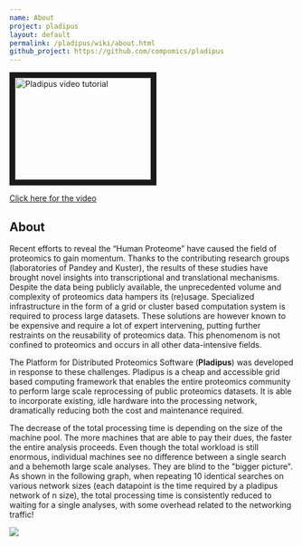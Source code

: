 ```yaml
---
name: About
project: pladipus
layout: default
permalink: /pladipus/wiki/about.html
github_project: https://github.com/compomics/pladipus
---
```


<a href="https://www.youtube.com/watch?v=d3bXgogYYhI" target="_blank"><img src="http://img.youtube.com/vi/d3bXgogYYhI/0.jpg" 
alt="Pladipus video tutorial" width="240" height="180" border="10" /></a>

[Click here for the video](https://www.youtube.com/watch?v=d3bXgogYYhI)

## About

Recent efforts to reveal the “Human Proteome” have caused the field of proteomics to gain momentum. Thanks to the contributing research groups (laboratories of Pandey and Kuster), the results of these studies have brought novel insights into transcriptional and translational mechanisms. Despite the data being publicly available, the unprecedented volume and complexity of proteomics data hampers its (re)usage. Specialized infrastructure in the form of a grid or cluster based computation system is required to process large datasets. These solutions are however known to be expensive and require a lot of expert intervening, putting further restraints on the reusability of proteomics data. This phenomenom is not confined to proteomics and occurs in all other data-intensive fields.

The Platform for Distributed Proteomics Software (**Pladipus**) was developed in response to these challenges. Pladipus is a cheap and accessible grid based computing framework that enables the entire proteomics community to perform large scale reprocessing of public proteomics datasets. It is able to incorporate existing, idle hardware into the processing network, dramatically reducing both the cost and maintenance required. 

The decrease of the total processing time is depending on the size of the machine pool. The more machines that are able to pay their dues, the faster the entire analysis proceeds. Even though the total workload is still enormous, individual machines see no difference between a single search and a behemoth large scale analyses. They are blind to the "bigger picture". As shown in the following graph, when repeating 10 identical searches on various network sizes (each datapoint is the time required by a pladipus network of n size), the total processing time is consistently reduced to waiting for a single analyses, with some overhead related to the networking traffic!

<img src="https://github.com/compomics/pladipus/wiki/Pladipus_Wall_Time.png">
